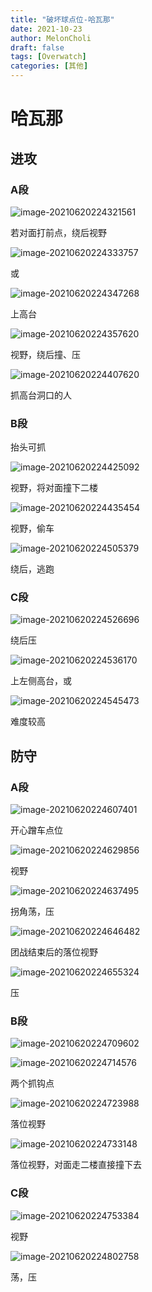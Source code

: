 ```yaml
---
title: "破坏球点位-哈瓦那"
date: 2021-10-23
author: MelonCholi
draft: false
tags: [Overwatch]
categories: [其他]
---
```


# 哈瓦那

## 进攻

### A段

![image-20210620224321561](http://markdown-1303167219.cos.ap-shanghai.myqcloud.com/image-20210620224321561.png)

若对面打前点，绕后视野

![image-20210620224333757](http://markdown-1303167219.cos.ap-shanghai.myqcloud.com/image-20210620224333757.png)

或

![image-20210620224347268](http://markdown-1303167219.cos.ap-shanghai.myqcloud.com/image-20210620224347268.png)

上高台

![image-20210620224357620](http://markdown-1303167219.cos.ap-shanghai.myqcloud.com/image-20210620224357620.png)

视野，绕后撞、压

![image-20210620224407620](http://markdown-1303167219.cos.ap-shanghai.myqcloud.com/image-20210620224407620.png)

抓高台洞口的人

### B段

抬头可抓

![image-20210620224425092](http://markdown-1303167219.cos.ap-shanghai.myqcloud.com/image-20210620224425092.png)

视野，将对面撞下二楼

![image-20210620224435454](http://markdown-1303167219.cos.ap-shanghai.myqcloud.com/image-20210620224435454.png)

视野，偷车

![image-20210620224505379](http://markdown-1303167219.cos.ap-shanghai.myqcloud.com/image-20210620224505379.png)

绕后，逃跑

### C段

![image-20210620224526696](http://markdown-1303167219.cos.ap-shanghai.myqcloud.com/image-20210620224526696.png)

绕后压

![image-20210620224536170](http://markdown-1303167219.cos.ap-shanghai.myqcloud.com/image-20210620224536170.png)

上左侧高台，或

![image-20210620224545473](http://markdown-1303167219.cos.ap-shanghai.myqcloud.com/image-20210620224545473.png)

难度较高

## 防守

### A段

![image-20210620224607401](http://markdown-1303167219.cos.ap-shanghai.myqcloud.com/image-20210620224607401.png)

开心蹭车点位

![image-20210620224629856](http://markdown-1303167219.cos.ap-shanghai.myqcloud.com/image-20210620224629856.png)

视野

![image-20210620224637495](http://markdown-1303167219.cos.ap-shanghai.myqcloud.com/image-20210620224637495.png)

拐角荡，压

![image-20210620224646482](http://markdown-1303167219.cos.ap-shanghai.myqcloud.com/image-20210620224646482.png)

团战结束后的落位视野

![image-20210620224655324](http://markdown-1303167219.cos.ap-shanghai.myqcloud.com/image-20210620224655324.png)

压

### B段

![image-20210620224709602](http://markdown-1303167219.cos.ap-shanghai.myqcloud.com/image-20210620224709602.png)

![image-20210620224714576](http://markdown-1303167219.cos.ap-shanghai.myqcloud.com/image-20210620224714576.png)

两个抓钩点

![image-20210620224723988](http://markdown-1303167219.cos.ap-shanghai.myqcloud.com/image-20210620224723988.png)

落位视野

![image-20210620224733148](http://markdown-1303167219.cos.ap-shanghai.myqcloud.com/image-20210620224733148.png)

落位视野，对面走二楼直接撞下去

### C段

![image-20210620224753384](http://markdown-1303167219.cos.ap-shanghai.myqcloud.com/image-20210620224753384.png)

视野

![image-20210620224802758](http://markdown-1303167219.cos.ap-shanghai.myqcloud.com/image-20210620224802758.png)

荡，压